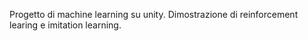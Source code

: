 Progetto di machine learning su unity.
Dimostrazione di reinforcement learing e imitation learning.
